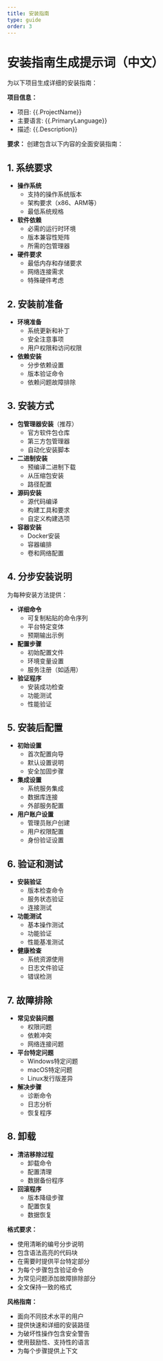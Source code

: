 ```yaml
---
title: 安装指南
type: guide
order: 3
---
```


# 安装指南生成提示词（中文）

为以下项目生成详细的安装指南：

**项目信息：**
- 项目: {{.ProjectName}}
- 主要语言: {{.PrimaryLanguage}}
- 描述: {{.Description}}

**要求：**
创建包含以下内容的全面安装指南：

## 1. 系统要求
- **操作系统**
  - 支持的操作系统版本
  - 架构要求（x86、ARM等）
  - 最低系统规格
- **软件依赖**
  - 必需的运行时环境
  - 版本兼容性矩阵
  - 所需的包管理器
- **硬件要求**
  - 最低内存和存储要求
  - 网络连接需求
  - 特殊硬件考虑

## 2. 安装前准备
- **环境准备**
  - 系统更新和补丁
  - 安全注意事项
  - 用户权限和访问权限
- **依赖安装**
  - 分步依赖设置
  - 版本验证命令
  - 依赖问题故障排除

## 3. 安装方式
- **包管理器安装**（推荐）
  - 官方软件包仓库
  - 第三方包管理器
  - 自动化安装脚本
- **二进制安装**
  - 预编译二进制下载
  - 从压缩包安装
  - 路径配置
- **源码安装**
  - 源代码编译
  - 构建工具和要求
  - 自定义构建选项
- **容器安装**
  - Docker安装
  - 容器编排
  - 卷和网络配置

## 4. 分步安装说明
为每种安装方法提供：
- **详细命令**
  - 可复制粘贴的命令序列
  - 平台特定变体
  - 预期输出示例
- **配置步骤**
  - 初始配置文件
  - 环境变量设置
  - 服务注册（如适用）
- **验证程序**
  - 安装成功检查
  - 功能测试
  - 性能验证

## 5. 安装后配置
- **初始设置**
  - 首次配置向导
  - 默认设置说明
  - 安全加固步骤
- **集成设置**
  - 系统服务集成
  - 数据库连接
  - 外部服务配置
- **用户账户设置**
  - 管理员账户创建
  - 用户权限配置
  - 身份验证设置

## 6. 验证和测试
- **安装验证**
  - 版本检查命令
  - 服务状态验证
  - 连接测试
- **功能测试**
  - 基本操作测试
  - 功能验证
  - 性能基准测试
- **健康检查**
  - 系统资源使用
  - 日志文件验证
  - 错误检测

## 7. 故障排除
- **常见安装问题**
  - 权限问题
  - 依赖冲突
  - 网络连接问题
- **平台特定问题**
  - Windows特定问题
  - macOS特定问题
  - Linux发行版差异
- **解决步骤**
  - 诊断命令
  - 日志分析
  - 恢复程序

## 8. 卸载
- **清洁移除过程**
  - 卸载命令
  - 配置清理
  - 数据备份程序
- **回滚程序**
  - 版本降级步骤
  - 配置恢复
  - 数据恢复

**格式要求：**
- 使用清晰的编号分步说明
- 包含语法高亮的代码块
- 在需要时提供平台特定部分
- 为每个步骤包含验证命令
- 为常见问题添加故障排除部分
- 全文保持一致的格式

**风格指南：**
- 面向不同技术水平的用户
- 提供快速和详细的安装路径
- 为破坏性操作包含安全警告
- 使用鼓励性、支持性的语言
- 为每个步骤提供上下文
